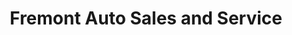 ---
title: "Fremont Auto Sales and Service"
url: /east-syracuse/fremont-auto-sales-and-service/
shop: Autowerkstatt
---